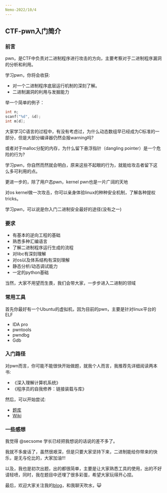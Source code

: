 ```yaml
---
Nemo-2022/10/4
---
```


## CTF-pwn入门简介

### 前言

pwn，是CTF中负责对二进制程序进行攻击的方向，主要考察对于二进制程序漏洞的分析和利用。

学习pwn，你将会收获:

- 对一个二进制程序底层运行机制的深刻了解。
- 二进制漏洞的利用与发掘能力

举一个简单的例子：

```c
int n;
scanf("%d", &d);
int m[d];
```

大家学习C语言的过程中，有没有考虑过，为什么动态数组早已经成为C标准的一部分，但是大部分编译器仍然会报warning吗?

或者对于malloc分配的内存，为什么留下悬浮指针（dangling pointer）是一个危险的行为?

学习pwn，你自然而然就会明白，原来这些不起眼的行为，就能给攻击者留下这么多可利用的点。

更进一步的，除了用户态pwn，kernel pwn也是一片广阔的天地

对os kernel做一次攻击，你可以亲身体验linux的种种安全机制，了解各种提权tricks。

学习pwn，可以说是你入门二进制安全最好的途径(没有之一)



### 要求

- 有基本的逆向工程的基础
- 熟悉多种汇编语言
- 了解二进制程序运行生成的流程
- 对libc有深刻理解
- 对os以及体系结构有深刻理解
- 静态分析/动态调试能力
- 一定的python基础

当然，大家不用望而生畏，我们会带大家，一步步进入二进制的领域



### 常用工具

首先你最好有一个Ubuntu的虚拟机，因为目前的pwn，主要是针对linux平台的ELF



- IDA pro
- pwntools
- pwndbg
- Gdb

### 入门路径

对pwn而言，你可能不能很快开始做题，就我个人而言，我推荐先详细阅读两本书:

- 《深入理解计算机系统》
- 《程序员的自我修养：链接装载与库》

然后，可以开始尝试:

- [题库](https://buuoj.cn/)
- [Wiki](https://ctf-wiki.org/)



### 一些感想

我觉得 @secsome 学长已经把我想说的话说的差不多了。

我就不多废话了，虽然很艰深，但是只要大家坚持下来，二进制能给你带来的快乐，是无与伦比的，大家加油!!!

以及，我也是初次出题，出的都很简单，主要是让大家熟悉工具的使用，出的不好请轻喷，同时，我在题目中还埋了很多彩蛋，希望大家玩得开心捏。

最后，欢迎大家关注我的[blog](https://namonone.com/)，和我聊天吹水，:smiley_cat: